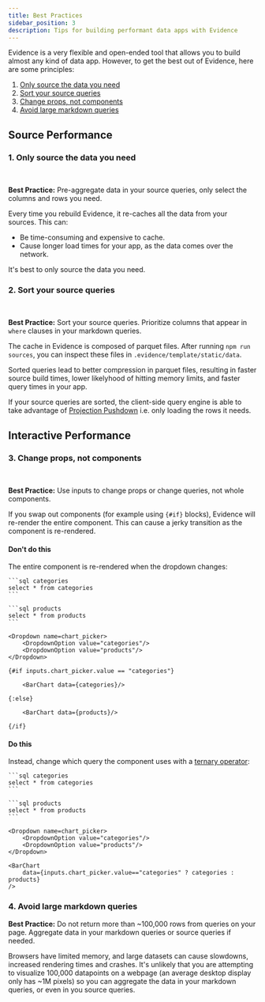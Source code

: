 ```yaml
---
title: Best Practices
sidebar_position: 3
description: Tips for building performant data apps with Evidence
---
```


Evidence is a very flexible and open-ended tool that allows you to build almost any kind of data app. However, to get the best out of Evidence, here are some principles:

1. [Only source the data you need](#1-only-source-the-data-you-need)
2. [Sort your source queries](#2-sort-your-source-queries)
3. [Change props, not components](#3-change-props-not-components)
4. [Avoid large markdown queries](#4-avoid-large-markdown-queries)

## Source Performance

### 1. Only source the data you need

<br>
<Alert status=info>

**Best Practice:** Pre-aggregate data in your source queries, only select the columns and rows you need.

</Alert>

Every time you rebuild Evidence, it re-caches all the data from your sources. 
This can: 
- Be time-consuming and expensive to cache.
- Cause longer load times for your app, as the data comes over the network.

It's best to only source the data you need. 

### 2. Sort your source queries

<br>
<Alert status=info>

**Best Practice:** Sort your source queries. Prioritize columns that appear in `where` clauses in your markdown queries.

</Alert>


The cache in Evidence is composed of parquet files. After running `npm run sources`, you can inspect these files in `.evidence/template/static/data`.

Sorted queries lead to better compression in parquet files, resulting in faster source build times, lower likelyhood of hitting memory limits, and faster query times in your app.

If your source queries are sorted, the client-side query engine is able to take advantage of [Projection Pushdown](https://duckdb.org/2021/06/25/querying-parquet.html#automatic-filter--projection-pushdown) i.e. only loading the rows it needs.


## Interactive Performance

### 3. Change props, not components

<br>
<Alert status=info>

**Best Practice:** Use inputs to change props or change queries, not whole components.

</Alert>

If you swap out components (for example using `{#if}` blocks), Evidence will re-render the entire component. This can cause a jerky transition as the component is re-rendered.

#### Don't do this

The entire component is re-rendered when the dropdown changes:

````svelte
```sql categories
select * from categories
```

```sql products
select * from products
```

<Dropdown name=chart_picker>
    <DropdownOption value="categories"/>
    <DropdownOption value="products"/>
</Dropdown>

{#if inputs.chart_picker.value == "categories"}

    <BarChart data={categories}/>

{:else}

    <BarChart data={products}/>

{/if}
````


#### Do this
Instead, change which query the component uses with a [ternary operator](https://developer.mozilla.org/en-US/docs/Web/JavaScript/Reference/Operators/Conditional_Operator):

````svelte
```sql categories
select * from categories
```

```sql products
select * from products
```

<Dropdown name=chart_picker>
    <DropdownOption value="categories"/>
    <DropdownOption value="products"/>
</Dropdown>

<BarChart 
    data={inputs.chart_picker.value=="categories" ? categories : products}
/>
````

### 4. Avoid large markdown queries

<Alert status=warning>

**Best Practice:** Do not return more than ~100,000 rows from queries on your page. Aggregate data in your markdown queries or source queries if needed.

</Alert>

Browsers have limited memory, and large datasets can cause slowdowns, increased rendering times and crashes. It's unlikely that you are attempting to visualize 100,000 datapoints on a webpage (an average desktop display only has ~1M pixels) so you can aggregate the data in your markdown queries, or even in you source queries.

